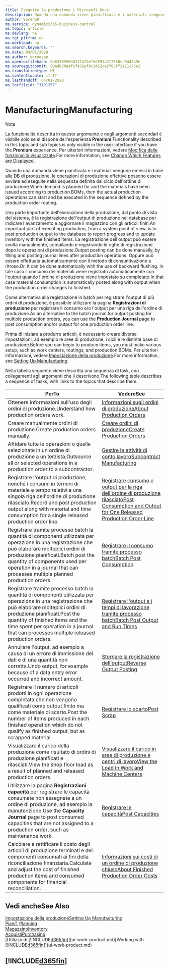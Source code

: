 ```yaml
---
title: Eseguire la produzione | Microsoft Docs
description: Quando una domanda viene pianificata e i materiali vengono emessi in base alle DB di produzione, le operazioni di produzione effettive possono essere avviate ed eseguite nella sequenza definita dal ciclo dell'ordine di produzione.
author: SorenGP
ms.service: dynamics365-business-central
ms.topic: article
ms.devlang: na
ms.tgt_pltfrm: na
ms.workload: na
ms.search.keywords: ''
ms.date: 04/01/2020
ms.author: sgroespe
ms.openlocfilehash: 8a6390596b82114f9ef8d591a217538cc9442a9e
ms.sourcegitcommit: 88e4b30eaf6fa32af0c1452ce2f85ff1111c75e2
ms.translationtype: HT
ms.contentlocale: it-IT
ms.lasthandoff: 04/01/2020
ms.locfileid: "3191357"
---
```

# <a name="manufacturing"></a><span data-ttu-id="04370-103">Manufacturing</span><span class="sxs-lookup"><span data-stu-id="04370-103">Manufacturing</span></span>
> [!NOTE]
> <span data-ttu-id="04370-104">La funzionalità descritta in questo argomento e negli argomenti secondari è visibile solo se si dispone dell'esperienza **Premium**.</span><span class="sxs-lookup"><span data-stu-id="04370-104">Functionality described in this topic and sub topics is only visible in the user interface if you have the **Premium** experience.</span></span> <span data-ttu-id="04370-105">Per ulteriori informazioni, vedere [Modifica delle funzionalità visualizzate](ui-experiences.md).</span><span class="sxs-lookup"><span data-stu-id="04370-105">For more information, see [Change Which Features are Displayed](ui-experiences.md).</span></span>

<span data-ttu-id="04370-106">Quando una domanda viene pianificata e i materiali vengono emessi in base alle DB di produzione, le operazioni di produzione effettive possono essere avviate ed eseguite nella sequenza definita dal ciclo dell'ordine di produzione.</span><span class="sxs-lookup"><span data-stu-id="04370-106">When demand is planned for and the materials have been issued according to production BOMs, then the actual production operations can start and be executed in the sequence defined by the production order routing.</span></span>  

<span data-ttu-id="04370-107">Una parte importante dell'esecuzione della produzione, dal punto di vista del sistema, è la registrazione dell'output di produzione nel database per indicare l'avanzamento e aggiornare il magazzino con gli articoli finiti.</span><span class="sxs-lookup"><span data-stu-id="04370-107">An important part of executing production, from a system point of view, is to post production output to the database to report progress and to update inventory with the finished items.</span></span> <span data-ttu-id="04370-108">La registrazione dell'output può essere svolta manualmente, compilando e registrando le righe di registrazione dopo le operazioni di produzione.</span><span class="sxs-lookup"><span data-stu-id="04370-108">Output posting can be done manually, by filling and posting journal lines after production operations.</span></span> <span data-ttu-id="04370-109">Oppure può essere effettuata automaticamente con il metodo di consuntivazione a ritroso.</span><span class="sxs-lookup"><span data-stu-id="04370-109">Or, it can be done automatically with the use of backward flushing.</span></span> <span data-ttu-id="04370-110">In tale caso il consumo dei materiali viene registrato automaticamente con l'output quando l'ordine di produzione viene impostato su completato.</span><span class="sxs-lookup"><span data-stu-id="04370-110">In that case material consumption is automatically posted along with output when the production order changes to finished.</span></span>  

<span data-ttu-id="04370-111">Come alternativa alla registrazione in batch per registrare l'output di più ordini di produzione, è possibile utilizzare la pagina **Registrazioni di produzione** per registrare il consumo e/o l'output per una riga dell'ordine di produzione.</span><span class="sxs-lookup"><span data-stu-id="04370-111">As an alternative to the batch journal for output posting for multiple production orders, you can use the **Production Journal** page to post consumption and/or output for one production order line.</span></span>

<span data-ttu-id="04370-112">Prima di iniziare a produrre articoli, è necessario creare diverse impostazioni, ad esempio le aree di produzione, i cicli e le distinte base di produzione.</span><span class="sxs-lookup"><span data-stu-id="04370-112">Before you can begin to produce items, you must make various setup, such as work centers, routings, and production BOMs.</span></span> <span data-ttu-id="04370-113">Per ulteriori informazioni, vedere [Impostazione della produzione](production-configure-production-processes.md).</span><span class="sxs-lookup"><span data-stu-id="04370-113">For more information, see [Setting Up Manufacturing](production-configure-production-processes.md).</span></span>

<span data-ttu-id="04370-114">Nella tabella seguente viene descritta una sequenza di task, con collegamenti agli argomenti che li descrivono.</span><span class="sxs-lookup"><span data-stu-id="04370-114">The following table describes a sequence of tasks, with links to the topics that describe them.</span></span>   

|<span data-ttu-id="04370-115">**Per**</span><span class="sxs-lookup"><span data-stu-id="04370-115">**To**</span></span>|<span data-ttu-id="04370-116">**Vedere**</span><span class="sxs-lookup"><span data-stu-id="04370-116">**See**</span></span>|  
|------------|-------------|  
|<span data-ttu-id="04370-117">Ottenere informazioni sull'uso degli ordini di produzione.</span><span class="sxs-lookup"><span data-stu-id="04370-117">Understand how production orders work.</span></span>|[<span data-ttu-id="04370-118">Informazioni sugli ordini di produzione</span><span class="sxs-lookup"><span data-stu-id="04370-118">About Production Orders</span></span>](production-about-production-orders.md)|
|<span data-ttu-id="04370-119">Creare manualmente ordini di produzione.</span><span class="sxs-lookup"><span data-stu-id="04370-119">Create production orders manually.</span></span>|[<span data-ttu-id="04370-120">Creare ordini di produzione</span><span class="sxs-lookup"><span data-stu-id="04370-120">Create Production Orders</span></span>](production-how-to-create-production-orders.md)|
|<span data-ttu-id="04370-121">Affidare tutte le operazioni o quelle selezionate in un ordine di produzione a un terzista.</span><span class="sxs-lookup"><span data-stu-id="04370-121">Outsource all or selected operations in a production order to a subcontractor.</span></span>|[<span data-ttu-id="04370-122">Gestire le attività di conto lavoro</span><span class="sxs-lookup"><span data-stu-id="04370-122">Subcontract Manufacturing</span></span>](production-how-to-subcontract-manufacturing.md)|
|<span data-ttu-id="04370-123">Registrare l'output di produzione, nonché i consumi in termini di materiale e tempo relativi a una singola riga dell'ordine di produzione rilasciato.</span><span class="sxs-lookup"><span data-stu-id="04370-123">Record and post production output along with material and time consumption for a single released production order line.</span></span>|[<span data-ttu-id="04370-124">Registrare consumo e output per la riga dell'ordine di produzione rilasciato</span><span class="sxs-lookup"><span data-stu-id="04370-124">Post Consumption and Output for One Released Production Order Line</span></span>](production-how-to-register-consumption-and-output.md)|  
|<span data-ttu-id="04370-125">Registrare tramite processo batch la quantità di componenti utilizzata per operazione in una registrazione che può elaborare molteplici ordini di produzione pianificati.</span><span class="sxs-lookup"><span data-stu-id="04370-125">Batch post the quantity of components used per operation in a journal that can processes multiple planned production orders.</span></span>|[<span data-ttu-id="04370-126">Registrare il consumo tramite processo batch</span><span class="sxs-lookup"><span data-stu-id="04370-126">Batch Post Consumption</span></span>](production-how-to-post-consumption.md)|
|<span data-ttu-id="04370-127">Registrare tramite processo batch la quantità di componenti utilizzata per operazione in una registrazione che può elaborare molteplici ordini di produzione pianificati.</span><span class="sxs-lookup"><span data-stu-id="04370-127">Post the quantity of finished items and the time spent per operation in a journal that can processes multiple released production orders.</span></span>|[<span data-ttu-id="04370-128">Registrare l'output e i tempi di lavorazione tramite processo batch</span><span class="sxs-lookup"><span data-stu-id="04370-128">Batch Post Output and Run Times</span></span>](production-how-to-post-output-quantity.md)|
|<span data-ttu-id="04370-129">Annullare l'output, ad esempio a causa di un errore di immissione dei dati e di una quantità non corretta.</span><span class="sxs-lookup"><span data-stu-id="04370-129">Undo output, for example because of a data entry error occurred and incorrect amount.</span></span>  |[<span data-ttu-id="04370-130">Stornare la registrazione dell'output</span><span class="sxs-lookup"><span data-stu-id="04370-130">Reverse Output Posting</span></span>](production-how-to-reverse-output-posting.md)|  
|<span data-ttu-id="04370-131">Registrare il numero di articoli prodotti in ogni operazione completata che non vengono qualificati come output finito ma come materiale di scarto.</span><span class="sxs-lookup"><span data-stu-id="04370-131">Post the number of items produced in each finished operation which do not qualify as finished output, but as scrapped material.</span></span>|[<span data-ttu-id="04370-132">Registrare lo scarto</span><span class="sxs-lookup"><span data-stu-id="04370-132">Post Scrap</span></span>](production-how-to-post-scrap.md)|
|<span data-ttu-id="04370-133">Visualizzare il carico della produzione come risultato di ordini di produzione pianificati e rilasciati.</span><span class="sxs-lookup"><span data-stu-id="04370-133">View the shop floor load as a result of planned and released production orders.</span></span>|[<span data-ttu-id="04370-134">Visualizzare il carico in aree di produzione e centri di lavoro</span><span class="sxs-lookup"><span data-stu-id="04370-134">View the Load in Work and Machine Centers</span></span>](production-how-to-view-the-load-on-work-centers.md)|      
|<span data-ttu-id="04370-135">Utilizzare la pagina **Registrazioni capacità** per registrare le capacità consumate non assegnate a un ordine di produzione, ad esempio la manutenzione.</span><span class="sxs-lookup"><span data-stu-id="04370-135">Use the **Capacity Journal** page to post consumed capacities that are not assigned to a production order, such as maintenance work.</span></span>|[<span data-ttu-id="04370-136">Registrare le capacità</span><span class="sxs-lookup"><span data-stu-id="04370-136">Post Capacities</span></span>](production-how-to-post-capacities.md)|  
|<span data-ttu-id="04370-137">Calcolare e rettificare il costo degli articoli di produzione terminati e dei componenti consumati ai fini della riconciliazione finanziaria.</span><span class="sxs-lookup"><span data-stu-id="04370-137">Calculate and adjust the cost of finished production items and consumed components for financial reconciliation.</span></span>|[<span data-ttu-id="04370-138">Informazioni sui costi di un ordine di produzione chiuso</span><span class="sxs-lookup"><span data-stu-id="04370-138">About Finished Production Order Costs</span></span>](finance-about-finished-production-order-costs.md)|  

## <a name="see-also"></a><span data-ttu-id="04370-139">Vedi anche</span><span class="sxs-lookup"><span data-stu-id="04370-139">See Also</span></span>  
[<span data-ttu-id="04370-140">Impostazione della produzione</span><span class="sxs-lookup"><span data-stu-id="04370-140">Setting Up Manufacturing</span></span>](production-configure-production-processes.md)  
<span data-ttu-id="04370-141">[Pianif.](production-planning.md)    </span><span class="sxs-lookup"><span data-stu-id="04370-141">[Planning](production-planning.md)    </span></span>  
[<span data-ttu-id="04370-142">Magazzino</span><span class="sxs-lookup"><span data-stu-id="04370-142">Inventory</span></span>](inventory-manage-inventory.md)  
[<span data-ttu-id="04370-143">Acquisti</span><span class="sxs-lookup"><span data-stu-id="04370-143">Purchasing</span></span>](purchasing-manage-purchasing.md)  
<span data-ttu-id="04370-144">[Utilizzo di [!INCLUDE[d365fin](includes/d365fin_md.md)]](ui-work-product.md)</span><span class="sxs-lookup"><span data-stu-id="04370-144">[Working with [!INCLUDE[d365fin](includes/d365fin_md.md)]](ui-work-product.md)</span></span>

## [!INCLUDE[d365fin](includes/free_trial_md.md)]  
